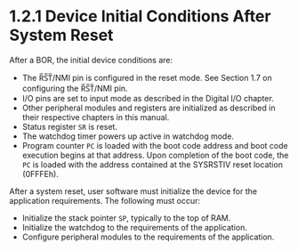 # 1.2.1 Device Initial Conditions After System Reset

After a BOR, the initial device conditions are:

- The R̅S̅T̅/NMI pin is configured in the reset mode. See Section 1.7 on configuring the R̅S̅T̅/NMI pin.
- I/O pins are set to input mode as described in the Digital I/O chapter.
- Other peripheral modules and registers are initialized as described in their respective chapters in this manual.
- Status register `SR` is reset.
- The watchdog timer powers up active in watchdog mode.
- Program counter `PC` is loaded with the boot code address and boot code execution begins at that address. Upon completion of the boot code, the `PC` is loaded with the address contained at the SYSRSTIV reset location (0FFFEh).

After a system reset, user software must initialize the device for the application requirements. The following must occur:

- Initialize the stack pointer `SP`, typically to the top of RAM.
- Initialize the watchdog to the requirements of the application.
- Configure peripheral modules to the requirements of the application.
